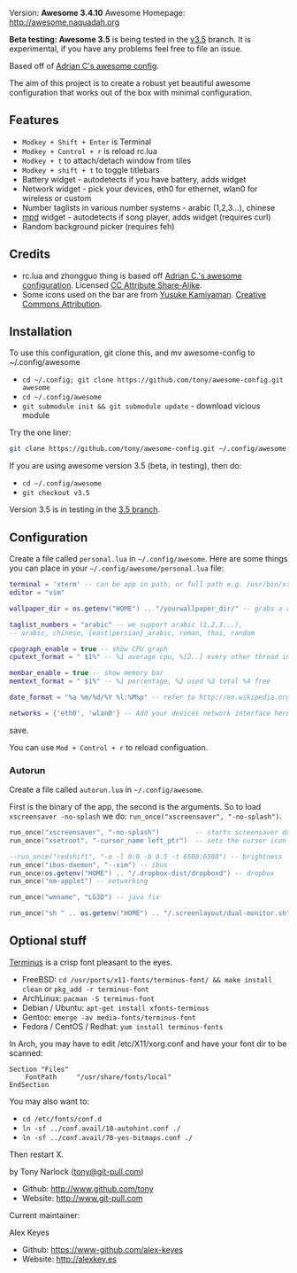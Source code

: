 Version: **Awesome 3.4.10**
Awesome Homepage: http://awesome.naquadah.org

**Beta testing: Awesome 3.5** is being tested in the [v3.5](https://github.com/tony/awesome-config/tree/v3.5) branch. It is experimental, if you have any problems feel free to file an issue.

Based off of [Adrian C's awesome config](http://git.sysphere.org/awesome-configs/).

The aim of this project is to create a robust yet beautiful awesome configuration that works out of the box
with minimal configuration.

Features
--------
  * `Modkey + Shift + Enter` is Terminal
  * `Modkey + Control + r` is reload rc.lua
  * `Modkey + t` to attach/detach window from tiles
  * `Modkey + shift + t` to toggle titlebars
  * Battery widget - autodetects if you have battery, adds widget
  * Network widget - pick your devices, eth0 for ethernet, wlan0 for wireless or custom
  * Number taglists in various number systems - arabic (1,2,3...), chinese
  * [mpd](http://mpd.wikia.com/wiki/Music_Player_Daemon_Wiki) widget - autodetects if song player, adds widget (requires curl)
  * Random background picker (requires feh)

Credits
-------
  * rc.lua and zhongguo thing is based off [Adrian C.'s awesome configuration](http://git.sysphere.org/awesome-configs/). Licensed [CC Attribute Share-Alike](http://creativecommons.org/licenses/by-sa/3.0/).
  * Some icons used on the bar are from [Yusuke Kamiyaman](http://p.yusukekamiyamane.com/). [Creative Commons Attribution](http://creativecommons.org/licenses/by/3.0/).

Installation
------------
To use this configuration, git clone this, and mv awesome-config to ~/.config/awesome

  * `cd ~/.config; git clone https://github.com/tony/awesome-config.git awesome`
  * `cd ~/.config/awesome`
  * `git submodule init && git submodule update` - download vicious module

Try the one liner:

```bash
git clone https://github.com/tony/awesome-config.git ~/.config/awesome && cd ~/.config/awesome && git submodule init && git submodule update && less ~/.config/awesome/README.md
```

If you are using awesome version 3.5 (beta, in testing), then do:

  * `cd ~/.config/awesome`
  * `git checkout v3.5`

Version 3.5 is in testing in the [3.5 branch](https://github.com/tony/awesome-config/tree/v3.5).

Configuration
-------------
  Create a file called `personal.lua` in `~/.config/awesome`. Here are some things you can place in
  your `~/.config/awesome/personal.lua` file:

```lua
terminal = 'xterm' -- can be app in path, or full path e.g. /usr/bin/xterm
editor = "vim"

wallpaper_dir = os.getenv("HOME") .. "/yourwallpaper_dir/" -- grabs a random bg

taglist_numbers = "arabic" -- we support arabic (1,2,3...),
-- arabic, chinese, {east|persian}_arabic, roman, thai, random

cpugraph_enable = true -- show CPU graph
cputext_format = " $1%" -- %1 average cpu, %[2..] every other thread individually

membar_enable = true -- show memory bar
memtext_format = " $1%" -- %1 percentage, %2 used %3 total %4 free

date_format = "%a %m/%d/%Y %l:%M%p" -- refer to http://en.wikipedia.org/wiki/Date_(Unix) specifiers

networks = {'eth0', 'wlan0'} -- Add your devices network interface here netwidget, only show one that works
```

  save.

  You can use `Mod + Control + r` to reload configuation.

### Autorun
  Create a file called `autorun.lua` in `~/.config/awesome`.

  First is the binary of the app, the second is the arguments. So to load `xscreensaver -no-splash` we do:
  `run_once("xscreensaver", "-no-splash")`.

```lua
run_once("xscreensaver", "-no-splash")         -- starts screensaver daemon 
run_once("xsetroot", "-cursor_name left_ptr")  -- sets the cursor icon

--run_once("redshift", "-o -l 0:0 -b 0.5 -t 6500:6500") -- brightness
run_once("ibus-daemon", "--xim") -- ibus
run_once(os.getenv("HOME") .. "/.dropbox-dist/dropboxd") -- dropbox
run_once("nm-applet") -- networking

run_once("wmname", "LG3D") -- java fix

run_once("sh " .. os.getenv("HOME") .. "/.screenlayout/dual-monitor.sh") -- set screens up
```

Optional stuff
--------------

[Terminus](http://terminus-font.sourceforge.net/) is a crisp font pleasant to the eyes.

  * FreeBSD: `cd /usr/ports/x11-fonts/terminus-font/ && make install clean` or `pkg_add -r terminus-font`
  * ArchLinux: `pacman -S terminus-font`
  * Debian / Ubuntu: `apt-get install xfonts-terminus`
  * Gentoo: `emerge -av media-fonts/terminus-font`
  * Fedora / CentOS / Redhat: `yum install terminus-fonts`

In Arch, you may have to edit /etc/X11/xorg.conf and have your font dir to be scanned:

```
Section "Files"
	FontPath     "/usr/share/fonts/local"
EndSection
```

You may also want to:

  * `cd /etc/fonts/conf.d`
  * `ln -sf ../conf.avail/10-autohint.conf ./`
  * `ln -sf ../conf.avail/70-yes-bitmaps.conf ./`

Then restart X.


by Tony Narlock (tony@git-pull.com)

* Github: http://www.github.com/tony
* Website: http://www.git-pull.com

Current maintainer:

Alex Keyes
* Github: https://www-github.com/alex-keyes
* Website: http://alexkey.es

